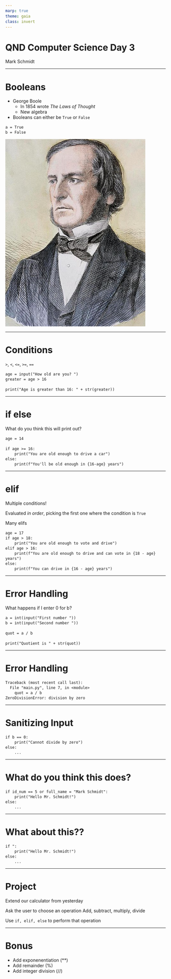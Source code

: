 ```yaml
---
marp: true
theme: gaia
class: invert
---
```


# QND Computer Science Day 3
Mark Schmidt

--- 

# Booleans

- George Boole
    - In 1854 wrote *The Laws of Thought*
    - New algebra
- Booleans can either be `True` or `False`

```
a = True
b = False
```

![bg right w:500](../assets/boole.jpeg)

--- 

# Conditions

`>`, `<`, `<=`, `>=`, `==`

```
age = input("How old are you? ")
greater = age > 16

print("Age is greater than 16: " + str(greater))
```

---

# if else

What do you think this will print out?

```
age = 14

if age >= 16:
    print("You are old enough to drive a car")
else:
    print(f"You'll be old enough in {16-age} years")
```

---

# elif

Multiple conditions!

Evaluated *in order*, picking the first one where the condition is `True`

Many elifs

```
age = 17
if age > 18:
    print("You are old enough to vote and drive")
elif age > 16:
    print(f"You are old enough to drive and can vote in {18 - age} years")
else: 
    print(f"You can drive in {16 - age} years")
```

---

# Error Handling

What happens if I enter 0 for b?

```
a = int(input("First number "))
b = int(input("Second number "))

quot = a / b

print("Quotient is " + str(quot))
```

---

# Error Handling

```
Traceback (most recent call last):
  File "main.py", line 7, in <module>
    quot = a / b
ZeroDivisionError: division by zero
```

---

# Sanitizing Input

```
if b == 0:
    print("Cannot divide by zero")
else:
    ...
```

---

# What do you think this does?

```
if id_num == 5 or full_name = "Mark Schmidt":
    print("Hello Mr. Schmidt!")
else:
    ...
```
---
# What about this??

```
if ":
    print("Hello Mr. Schmidt!")
else:
    ...
```
---

# Project 

Extend our calculator from yesterday

Ask the user to choose an operation
Add, subtract, multiply, divide

Use `if, elif, else` to perform that operation

---

# Bonus
- Add exponenentiation (**)
- Add remainder (%)
- Add integer division (//)